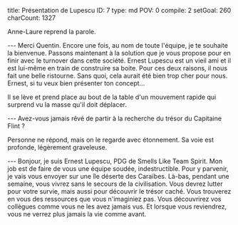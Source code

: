 title:          Présentation de Lupescu
ID:             7
type:           md
POV:            0
compile:        2
setGoal:        260
charCount:      1327


Anne-Laure reprend la parole.

--- Merci Quentin. Encore une fois, au nom de toute l'équipe, je te souhaite la bienvenue. Passons maintenant à la solution que je vous propose pour en finir avec le turnover dans cette société. Ernest Lupescu est un vieil ami et il est lui-même en train de construire sa boite. Pour ces deux raisons, il nous fait une belle ristourne. Sans quoi, cela aurait été bien trop cher pour nous. Ernest, si tu veux bien présenter ton concept...

Il se lève et prend place au bout de la table d'un mouvement rapide qui surprend vu la masse qu'il doit déplacer.

--- Avez-vous jamais rêvé de partir à la recherche du trésor du Capitaine Flint ?

Personne ne répond, mais on le regarde avec étonnement. Sa voie est profonde, légèrement graveleuse.

--- Bonjour, je suis Ernest Lupescu, PDG de Smells Like Team Spirit. Mon job est de faire de vous une équipe soudée, indestructible. Pour y parvenir, je vais vous envoyer sur une île déserte des Caraïbes. Là-bas, pendant une semaine, vous vivrez sans le secours de la civilisation. Vous devrez lutter pour votre survie, mais aussi pour découvrir le trésor caché. Vous trouverez en vous des ressources que vous n'imaginiez pas. Vous découvrirez vos collègues comme vous ne les avez jamais vus. Et lorsque vous reviendrez, vous ne verrez plus jamais la vie comme avant.